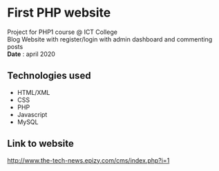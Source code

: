 # First PHP website
Project for PHP1 course @ ICT College
<br/>
Blog Website with register/login with admin dashboard and commenting posts
<br/>
<b>Date</b> : april 2020
## Technologies used
* HTML/XML
* CSS
* PHP
* Javascript
* MySQL
## Link to website
http://www.the-tech-news.epizy.com/cms/index.php?i=1
